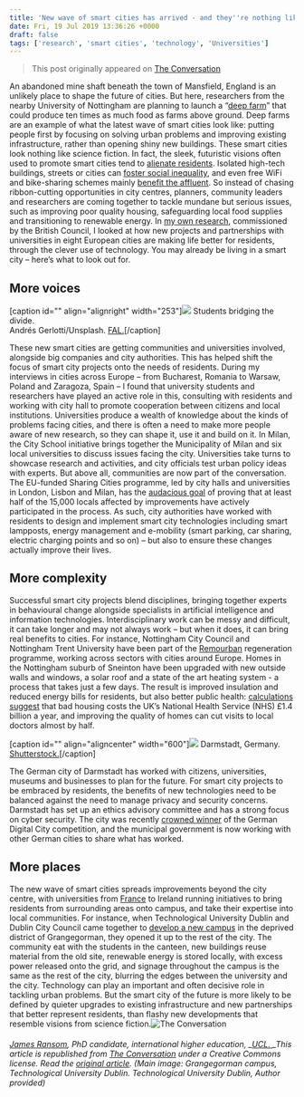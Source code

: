 ```yaml
---
title: 'New wave of smart cities has arrived - and they''re nothing like science fiction'
date: Fri, 19 Jul 2019 13:36:26 +0000
draft: false
tags: ['research', 'smart cities', 'technology', 'Universities']
---
```


> This post originally appeared on [The Conversation](https://theconversation.com/new-wave-of-smart-cities-has-arrived-and-theyre-nothing-like-science-fiction-119855)

An abandoned mine shaft beneath the town of Mansfield, England is an unlikely place to shape the future of cities. But here, researchers from the nearby University of Nottingham are planning to launch a “[deep farm](https://www.bbc.co.uk/news/uk-wales-46221656)” that could produce ten times as much food as farms above ground. Deep farms are an example of what the latest wave of smart cities look like: putting people first by focusing on solving urban problems and improving existing infrastructure, rather than opening shiny new buildings. These smart cities look nothing like science fiction. In fact, the sleek, futuristic visions often used to promote smart cities tend to [alienate residents](https://www.engagingsmartcities.org/visual.html). Isolated high-tech buildings, streets or cities can [foster social inequality](https://journals.sagepub.com/doi/full/10.1177/0308518X17738535), and even free WiFi and bike-sharing schemes mainly [benefit the affluent](https://www.sciencedirect.com/science/article/pii/S0091743512001685). So instead of chasing ribbon-cutting opportunities in city centres, planners, community leaders and researchers are coming together to tackle mundane but serious issues, such as improving poor quality housing, safeguarding local food supplies and transitioning to renewable energy. In [my own research](https://www.britishcouncil.org/education/ihe/knowledge-centre/partnerships-collaboration/smart-cities), commissioned by the British Council, I looked at how new projects and partnerships with universities in eight European cities are making life better for residents, through the clever use of technology. You may already be living in a smart city – here’s what to look out for.

More voices
-----------

\[caption id="" align="alignright" width="253"\]![](https://images.theconversation.com/files/284702/original/file-20190718-116562-3le9p7.jpg?ixlib=rb-1.1.0&q=45&auto=format&w=237&fit=clip) Students bridging the divide.  
Andrés Gerlotti/Unsplash. [FAL.](http://artlibre.org/licence/lal/en)\[/caption\]

These new smart cities are getting communities and universities involved, alongside big companies and city authorities. This has helped shift the focus of smart city projects onto the needs of residents. During my interviews in cities across Europe – from Bucharest, Romania to Warsaw, Poland and Zaragoza, Spain – I found that university students and researchers have played an active role in this, consulting with residents and working with city hall to promote cooperation between citizens and local institutions. Universities produce a wealth of knowledge about the kinds of problems facing cities, and there is often a need to make more people aware of new research, so they can shape it, use it and build on it. In Milan, the City School initiative brings together the Municipality of Milan and six local universities to discuss issues facing the city. Universities take turns to showcase research and activities, and city officials test urban policy ideas with experts. But above all, communities are now part of the conversation. The EU-funded Sharing Cities programme, led by city halls and universities in London, Lisbon and Milan, has the [audacious goal](http://www.sharingcities.eu/sharingcities/home_sharingcities) of proving that at least half of the 15,000 locals affected by improvements have actively participated in the process. As such, city authorities have worked with residents to design and implement smart city technologies including smart lampposts, energy management and e-mobility (smart parking, car sharing, electric charging points and so on) – but also to ensure these changes actually improve their lives.

More complexity
---------------

Successful smart city projects blend disciplines, bringing together experts in behavioural change alongside specialists in artificial intelligence and information technologies. Interdisciplinary work can be messy and difficult, it can take longer and may not always work – but when it does, it can bring real benefits to cities. For instance, Nottingham City Council and Nottingham Trent University have been part of the [Remourban](http://www.remourban.eu) regeneration programme, working across sectors with cities around Europe. Homes in the Nottingham suburb of Sneinton have been upgraded with new outside walls and windows, a solar roof and a state of the art heating system - a process that takes just a few days. The result is improved insulation and reduced energy bills for residents, but also better public health: [calculations suggest](https://www.theiet.org/impact-society/factfiles/built-environment-factfiles/retrofit-2050/) that bad housing costs the UK’s National Health Service (NHS) £1.4 billion a year, and improving the quality of homes can cut visits to local doctors almost by half.

\[caption id="" align="aligncenter" width="600"\]![](https://images.theconversation.com/files/284711/original/file-20190718-116596-11v07d2.jpg?ixlib=rb-1.1.0&q=45&auto=format&w=754&fit=clip) Darmstadt, Germany. [Shutterstock.](https://www.shutterstock.com/image-photo/luisenplatz-darmstadt-germany-1195977244?src=ArLtlaZ9RkfA8O0B7V2MfA-1-5&studio=1)\[/caption\]

The German city of Darmstadt has worked with citizens, universities, museums and businesses to plan for the future. For smart city projects to be embraced by residents, the benefits of new technologies need to be balanced against the need to manage privacy and security concerns. Darmstadt has set up an ethics advisory committee and has a strong focus on cyber security. The city was recently [crowned winner](https://www.deutschland.de/en/topic/business/digital-city-darmstadt-model-for-modern-urban-planning) of the German Digital City competition, and the municipal government is now working with other German cities to share what has worked.

More places
-----------

The new wave of smart cities spreads improvements beyond the city centre, with universities from [France](https://mixcite.univ-lille.fr/) to Ireland running initiatives to bring residents from surrounding areas onto campus, and take their expertise into local communities. For instance, when Technological University Dublin and Dublin City Council came together to [develop a new campus](https://www.dit.ie/grangegorman/) in the deprived district of Grangegorman, they opened it up to the rest of the city. The community eat with the students in the canteen, new buildings reuse material from the old site, renewable energy is stored locally, with excess power released onto the grid, and signage throughout the campus is the same as the rest of the city, blurring the edges between the university and the city. Technology can play an important and often decisive role in tackling urban problems. But the smart city of the future is more likely to be defined by quieter upgrades to existing infrastructure and new partnerships that better represent residents, than flashy new developments that resemble visions from science fiction.![The Conversation](https://counter.theconversation.com/content/119855/count.gif?distributor=republish-lightbox-basic)

###### [James Ransom](https://theconversation.com/profiles/james-ransom-343863), PhD candidate, international higher education, _[UCL. ](http://theconversation.com/institutions/ucl-1885)_This article is republished from [The Conversation](http://theconversation.com) under a Creative Commons license. Read the [original article](https://theconversation.com/new-wave-of-smart-cities-has-arrived-and-theyre-nothing-like-science-fiction-119855). (Main image: Grangegorman campus, Technological University Dublin. Technological University Dublin, Author provided)
